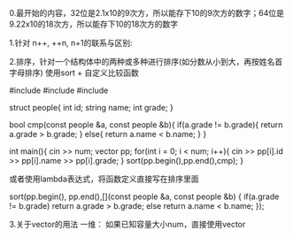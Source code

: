 0.最开始的内容，32位是2.1x10的9次方，所以能存下10的9次方的数字；64位是9.22x10的18次方，所以能存下10的18次方的数字

1.针对 n++, ++n, n+1的联系与区别:


2.排序，针对一个结构体中的两种或多种进行排序(如分数从小到大，再按姓名首字母排序)
使用sort + 自定义比较函数

#include <algorithm>
#include <string>
#include <vector>

struct people{
    int id;
    string name;
    int grade;
}

bool cmp(const people &a, const people &b){
    if(a.grade != b.grade){
        return a.grade > b.grade;
    }
    else{
        return a.name < b.name;
    }
}

int main(){
    cin >> num;
    vector<people> pp;
    for(int i = 0; i < num; i++){
        cin >> pp[i].id >> pp[i].name >> pp[i].grade;
    }
    sort(pp.begin(),pp.end(),cmp);
}

或者使用lambda表达式，将函数定义直接写在排序里面

sort(pp.begin(), pp.end(),[](const people &a, const people &b) {
    if(a.grade != b.grade)
    return a.grade > b.grade;
    else
    return a.name < b.name;
});


3.关于vector的用法
一维：
如果已知容量大小num，直接使用vector<template> temp(num),之后直接通过下标访问即可
如果容量大小未知，需要动态添加: vector<template> temp,之后template tmp;temp.push_back(tmp);

二维:
已知容量大小，n行m列,使用vector<vector<template>> temp(n, vector<template>(m))
此时的初始化默认为0，如果想初始化为其他值的话，选取 vector<vector<template>> temp(n,vector<template>(m,'想要的字符'))即可
之后通过下标访问即可
如果容量大小未知,需要在循环中添加 vector<vector<template>> temp; 

4.对于string的用法
首先，string直接统计的是字符串，且遇到输入字符串中间带空格的时候停止，
那么不仅要问，如果我有一个字符串，中间有很多空格，直到\n才停止的时候，我该怎么办？
使用getline即可，例如
#include <string>
#include <sstream>

sring line;
getline(cin, line);

stringstream ss(line); //保存到ss输入流里面，重载之后就可以使用string了，类似与矩阵分别输入数字和直接输入矩阵，然后进行操作
string word;
while(ss >> word){
    进行你需要的操作;
}

4.关于哈希表
哈希表一般是用来快速查找某一元素或一个元素及其对应关系的方法；前一个是Key,后一个是Value
1.查找元素,或者统计元素数量,使用无序表unordered_map<template,template> out//此处的out对应的是第二个template
如果只想去掉重复元素或者快速判断有没有,可以使用unordered_set<template> out,此处只存储Key
注意，哈希表，不论有序还是无顺序，本质都是高级数据结构（数组+链表），现成哈希表可以使用insert()和erase()操作


2.若想有序输出，需要使用map/set,底层是红黑树，此时可以查询范围，并看到最大最小值和最小最大值等操作。


5.关于运算符号的优先问题
大部分情况下不会出错，此处先简单列一些坑
各种逻辑门的运算优先度比较低，取地址，引用解引用优先级很高
三元运算符的优先级可以说是非常低的一类，尤其是比输出<<的优先级要低，因此输出的时候记得加括号 cout << (cond ? A : B)这样
